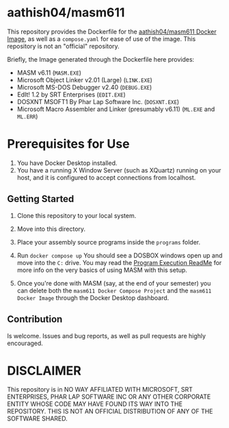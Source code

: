 # aathish04/masm611

This repository provides the Dockerfile for the [aathish04/masm611 Docker Image](https://hub.docker.com/repository/docker/aathish04/masm611/general), as well as a `compose.yaml` for ease of use of the image.
This repository is not an "official" repository.

Briefly, the Image generated through the Dockerfile here provides:
- MASM v6.11 (`MASM.EXE`)
- Microsoft Object Linker v2.01 (Large) (`LINK.EXE`)
- Microsoft MS-DOS Debugger v2.40 (`DEBUG.EXE`)
- EdIt! 1.2 by SRT Enterprises (`EDIT.EXE`) 
- DOSXNT MSOFT1 By Phar Lap Software Inc. (`DOSXNT.EXE`)
- Microsoft Macro Assembler and Linker (presumably v6.11) (`ML.EXE` and `ML.ERR`)

# Prerequisites for Use
1) You have Docker Desktop installed.
2) You have a running X Window Server (such as XQuartz) running on your host, and it is configured to accept connections from localhost.

## Getting Started
1) Clone this repository to your local system.
2) Move into this directory.
3) Place your assembly source programs inside the `programs` folder.
4) Run `docker compose up`
    You should see a DOSBOX windows open up and move into the `C:` drive. You may read the [Program Execution ReadMe](programs/README.md) for more info on the very basics of using MASM with this setup.

5) Once you're done with MASM (say, at the end of your semester) you can delete both the `masm611 Docker Compose Project` and the `masm611 Docker Image` through the Docker Desktop dashboard.

## Contribution

Is welcome. Issues and bug reports, as well as pull requests are highly encouraged.

# DISCLAIMER

This repository is in NO WAY AFFILIATED WITH MICROSOFT, SRT ENTERPRISES, PHAR LAP SOFTWARE INC OR ANY OTHER CORPORATE ENTITY WHOSE CODE MAY HAVE FOUND ITS WAY INTO THE REPOSITORY. THIS IS NOT AN OFFICIAL DISTRIBUTION OF ANY OF THE SOFTWARE SHARED.